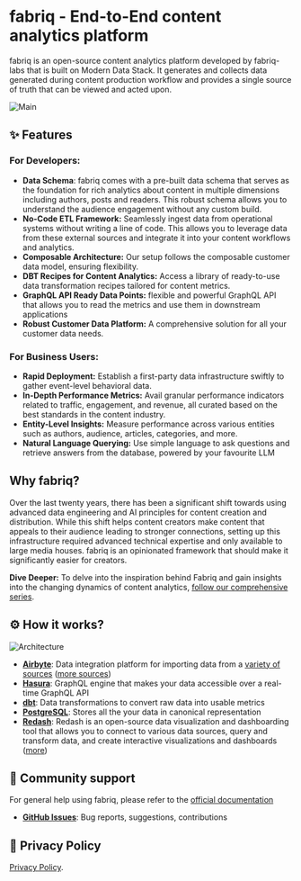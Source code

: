 # fabriq - End-to-End content analytics platform

fabriq is an open-source content analytics platform developed by fabriq-labs that is built on Modern Data Stack.  It generates and collects data generated during content production workflow and provides a single source of truth that can be viewed and acted upon.  


![Main](https://storage.googleapis.com/assets.getfabriq.com/images/fabriq_main.png)
## ✨ Features

### For Developers:
-  **Data Schema**: fabriq comes with a pre-built data schema that serves as the foundation for rich analytics about content in multiple dimensions including authors, posts and readers.  This robust schema allows you to understand the audience engagement without any custom build. 
- **No-Code ETL Framework:** Seamlessly ingest data from operational systems without writing a line of code. This allows you to leverage data from these external sources and integrate it into your content workflows and analytics.
- **Composable Architecture:** Our setup follows the composable customer data model, ensuring flexibility.
- **DBT Recipes for Content Analytics:** Access a library of ready-to-use data transformation recipes tailored for content metrics.
- **GraphQL API Ready Data Points:** flexible and powerful GraphQL API that allows you to read the metrics and use them in downstream applications
- **Robust Customer Data Platform:** A comprehensive solution for all your customer data needs.

### For Business Users:
- **Rapid Deployment:** Establish a first-party data infrastructure swiftly to gather event-level behavioral data.
- **In-Depth Performance Metrics:** Avail granular performance indicators related to traffic, engagement, and revenue, all curated based on the best standards in the content industry.
- **Entity-Level Insights:** Measure performance across various entities such as authors, audience, articles, categories, and more.
- **Natural Language Querying:** Use simple language to ask questions and retrieve answers from the database, powered by your favourite LLM


## Why fabriq? 

Over the last twenty years, there has been a significant shift towards using advanced data engineering and AI principles for content creation and distribution. While this shift helps content creators make content that appeals to their audience leading to stronger connections, setting up this infrastructure required advanced technical expertise and only available to large media houses. fabriq is an opinionated framework that should make it significantly easier for creators. 

**Dive Deeper:** To delve into the inspiration behind Fabriq and gain insights into the changing dynamics of content analytics, [follow our comprehensive series](link-to-the-series).

## ⚙️ How it works? 

![Architecture](https://storage.googleapis.com/assets.getfabriq.com/images/flow_update_new.png)

- **[Airbyte](https://airbyte.com)**: Data integration platform for importing data from a [variety of sources](https://github.com/fabriq-labs/content-frontend) ([more sources](https://github.com/airbytehq/airbyte/tree/master/airbyte-integrations/connectors))
- **[Hasura](https://hasura.io)**: GraphQL engine that makes your data accessible over a real-time GraphQL API
- **[dbt](https://www.getdbt.com)**: Data transformations to convert raw data into usable metrics
- **[PostgreSQL](https://www.postgresql.org)**: Stores all the your data in canonical representation
- **[Redash](https://www.docker.com)**: Redash is an open-source data visualization and dashboarding tool that allows you to connect to various data sources, query and transform data, and create interactive visualizations and dashboards ([more](https://github.com/getredash/redash))

## 🤗 Community support

For general help using fabriq, please refer to the [official documentation](https://docs.getfabriq.com)

- **[GitHub Issues](https://github.com/fabriq-labs/fabriq-platform/issues)**: Bug reports, suggestions, contributions

## 📜 Privacy Policy

[Privacy Policy](https://website.stg.getfabriq.com/privacy-policy).


